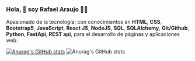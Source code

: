 ### Hola, 👋 soy Rafael Araujo 🧑‍💻 

Apasionado de la tecnología; con conocimientos en **HTML**, **CSS**, **Bootstrap5**, **JavaScript**, **React JS**, **NodeJS**, **SQL**, **SQLAlchemy**, **Git/Github**, **Python**, **FastApi**, **REST api**, para el desarrollo de páginas y aplicaciones web.


[![Anurag's GitHub stats](https://github-readme-stats.vercel.app/api?username=kasimkid)](https://github.com/kasimkid/github-readme-stats)
![Anurag's GitHub stats](https://github-readme-stats.vercel.app/api?username=anuraghazra&show_icons=true)
